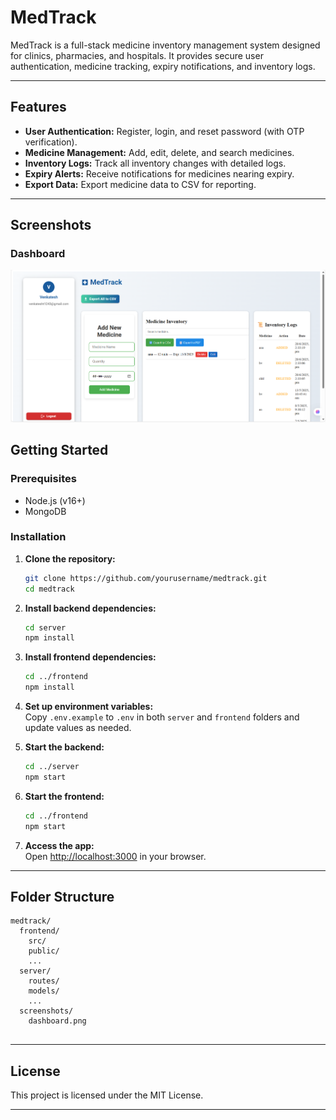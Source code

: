 # MedTrack

MedTrack is a full-stack medicine inventory management system designed for clinics, pharmacies, and hospitals. It provides secure user authentication, medicine tracking, expiry notifications, and inventory logs.

---

## Features

- **User Authentication:** Register, login, and reset password (with OTP verification).
- **Medicine Management:** Add, edit, delete, and search medicines.
- **Inventory Logs:** Track all inventory changes with detailed logs.
- **Expiry Alerts:** Receive notifications for medicines nearing expiry.
- **Export Data:** Export medicine data to CSV for reporting.

---

## Screenshots

### Dashboard  
![Dashboard Screenshot](screenshots/medtrack.png)



## Getting Started

### Prerequisites

- Node.js (v16+)
- MongoDB

### Installation

1. **Clone the repository:**
   ```sh
   git clone https://github.com/yourusername/medtrack.git
   cd medtrack
   ```

2. **Install backend dependencies:**
   ```sh
   cd server
   npm install
   ```

3. **Install frontend dependencies:**
   ```sh
   cd ../frontend
   npm install
   ```

4. **Set up environment variables:**  
   Copy `.env.example` to `.env` in both `server` and `frontend` folders and update values as needed.

5. **Start the backend:**
   ```sh
   cd ../server
   npm start
   ```

6. **Start the frontend:**
   ```sh
   cd ../frontend
   npm start
   ```

7. **Access the app:**  
   Open [http://localhost:3000](http://localhost:3000) in your browser.

---

## Folder Structure

```
medtrack/
  frontend/
    src/
    public/
    ...
  server/
    routes/
    models/
    ...
  screenshots/
    dashboard.png
    
```

---

## License

This project is licensed under the MIT License.

---
